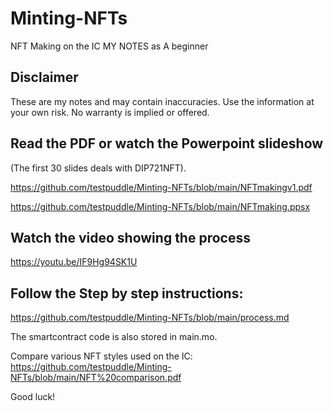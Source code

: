 # Minting-NFTs

NFT Making on the IC 
MY NOTES as A beginner

## Disclaimer
These are my notes and may contain inaccuracies.
Use the information at your own risk.  No warranty is implied or offered.

## Read the PDF or watch the Powerpoint slideshow 
(The first 30 slides deals with DIP721NFT).

https://github.com/testpuddle/Minting-NFTs/blob/main/NFTmakingv1.pdf

https://github.com/testpuddle/Minting-NFTs/blob/main/NFTmaking.ppsx

## Watch the video showing the process

https://youtu.be/IF9Hg94SK1U

## Follow the Step by step instructions:
https://github.com/testpuddle/Minting-NFTs/blob/main/process.md 

The smartcontract code is also stored in main.mo.  

Compare various NFT styles used on the IC:
https://github.com/testpuddle/Minting-NFTs/blob/main/NFT%20comparison.pdf

Good luck!
